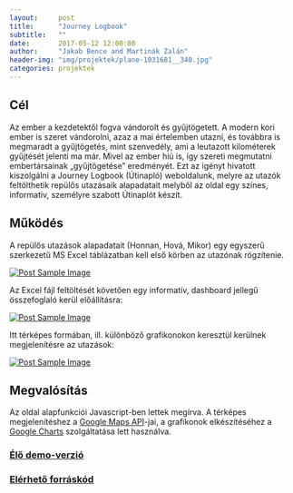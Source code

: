 ```yaml
---
layout:     post
title:      "Journey Logbook"
subtitle:   ""
date:       2017-05-12 12:00:00
author:     "Jakab Bence and Martinák Zalán"
header-img: "img/projektek/plane-1031681__340.jpg"
categories: projektek
---
```


<h2 class="section-heading">Cél</h2>

<p>Az ember a kezdetektől fogva vándorolt és gyűjtögetett. A modern kori ember is szeret vándorolni, azaz a mai értelemben utazni, és továbbra is megmaradt a gyűjtögetés, mint szenvedély, ami a leutazott kilométerek gyűjtését jelenti ma már. Mivel az ember hiú is, így szereti megmutatni embertársainak „gyűjtögetése” eredményét. Ezt az igényt hivatott kiszolgálni a Journey Logbook (Útinapló) weboldalunk, melyre az utazók feltölthetik repülős utazásaik alapadatait melyből az oldal egy színes, informatív, személyre szabott Útinaplót készít.</p>

<h2 class="section-heading">Működés</h2>

<p>A repülős utazások alapadatait (Honnan, Hová, Mikor) egy egyszerű szerkezetű MS Excel táblázatban kell első körben az utazónak rögzítenie.</p>

<!--kép tábla-->	
<a href="#">
    <img src="{{ site.baseurl }}/img/projektek/journeyLogbook_excel.png" class="img-responsive" alt="Post Sample Image">
</a>

<p>Az Excel fájl feltöltését követően egy informatív, dashboard jellegű összefoglaló kerül előállításra:</p>

<!--kép logbook-->	
<a href="#">
    <img src="{{ site.baseurl }}/img/projektek/journeyLogbook_page_top.jpg" class="img-responsive" alt="Post Sample Image">
</a>

<p>Itt térképes formában, ill. különböző grafikonokon keresztül kerülnek megjelenítésre az utazások:</p>

<!--kép charts-->	
<a href="#">
    <img src="{{ site.baseurl }}/img/projektek/journeyLogbook_page_charts.jpg" class="img-responsive" alt="Post Sample Image">
</a>	


<h2 class="section-heading">Megvalósítás</h2>

<p>Az oldal alapfunkciói Javascript-ben lettek megírva. A térképes megjelenítéshez a <a href="https://developers.google.com/maps/">Google Maps API</a>-jai, a grafikonok elkészítéséhez a <a href="https://developers.google.com/chart/">Google Charts</a> szolgáltatása lett használva.</p>

<h3> <a href="https://mazalan01.github.io/"> Élő demo-verzió </a> </h3>
<h3> <a href="https://github.com/mazalan01/mazalan01.github.io"> Elérhető forráskód </a> </h3>

<!--<blockquote>The dreams of yesterday are the hopes of today and the reality of tomorrow. Science has not yet mastered prophecy. We predict too much for the next year and yet far too little for the next ten.</blockquote>

<a href="#">
    <img src="{{ site.baseurl }}/img/post-sample-image.jpg" class="img-responsive" alt="Post Sample Image">
</a>
<span class="caption text-muted">To go places and do things that have never been done before – that’s what living is all about.</span>

<p>Placeholder text by <a href="http://spaceipsum.com/">Space Ipsum</a>. Photographs by <a href="https://www.flickr.com/photos/nasacommons/">NASA on The Commons</a>.</p>
-->
